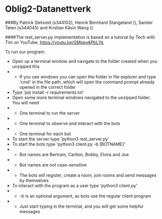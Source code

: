 # Oblig2-Datanettverk

###By Patrick Sletvold (s344102), Henrik Bernhard Stangeland (), Sander Tøien (s344045) and Kristian Kåsin Wang ()

####The rest_server.py implementation is based on a tutorial by Tech with Tim on YouTube, https://youtu.be/GMppyAPbLYk

To run our program:
* Open up a terminal window and navigate to the folder created when you unzipped this
* * If you use windows you can open the folder in file explorer and type 'cmd' in the file path, which will open 
    the command prompt already opened in the correct folder
* Type 'pip install -r requirements.txt'
* Open some more terminal windows navigated to the unzipped folder. You will need
* * One terminal to run the server
* * One terminal to observe and interact with the bots
* * One terminal for each bot
* To start the server type 'python3 rest_server.py'
* To start the bots type 'python3 client.py -b [BOTNAME]'
* * Bot names are Bertram, Carlton, Bobby, Elvira and Joe
* * Bot names are not case-sensitive 
* * The bots will register, create a room, join rooms and send messages by themselves
* To interact with the program as a user type 'python3 client.py'
* * -b is an optional argument, as bots use the regular client program
* * Just start typing in the terminal, and you will get some helpful messages
    
